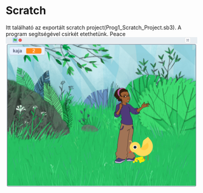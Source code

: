# Scratch
Itt található az exportált scratch project(Prog1_Scratch_Project.sb3).
A program segítségével csirkét etethetünk.
Peace
<img src="https://github.com/B4lage/HelloThere/blob/master/eatin.PNG"
     alt="Futás közben..."
     style="float: left; margin-right: 10px;" />

